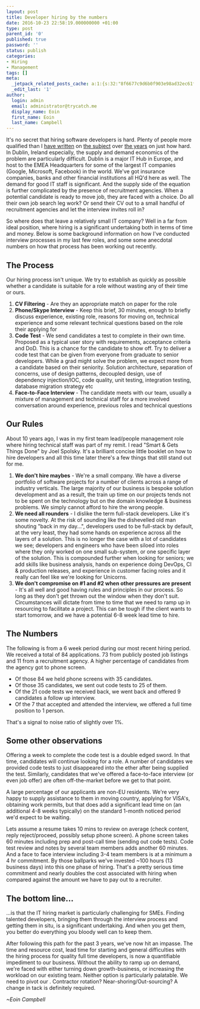 ```yaml
---
layout: post
title: Developer hiring by the numbers
date: 2016-10-23 22:58:19.000000000 +01:00
type: post
parent_id: '0'
published: true
password: ''
status: publish
categories:
- Hiring
- Management
tags: []
meta:
  _jetpack_related_posts_cache: a:1:{s:32:"8f6677c9d6b0f903e98ad32ec61f8deb";a:2:{s:7:"expires";i:1525303672;s:7:"payload";a:0:{}}}
  _edit_last: '1'
author:
  login: admin
  email: administrator@trycatch.me
  display_name: Eoin
  first_name: Eoin
  last_name: Campbell
---
```

<p>It's no secret that hiring software developers is hard. Plenty of people more qualified than I <a href="http://www.joelonsoftware.com/articles/FindingGreatDevelopers.html">have written</a> on <a href="http://blog.capwatkins.com/recruiting-by-the-numbers">the subject</a> over <a href="https://www.roberthalf.com/technology/blog/3-theories-on-why-you-cant-find-net-developers">the years</a> on just how hard. In Dublin, Ireland especially, the supply and demand economics of the problem are particularly difficult. Dublin is a major IT Hub in Europe, and host to the EMEA Headquarters for some of the largest IT companies (Google, Microsoft, Facebook) in the world. We've got insurance companies, banks and other financial institutions all HQ'd here as well. The demand for good IT staff is significant. And the supply side of the equation is further complicated by the presence of recruitment agencies. When a potential candidate is ready to move job, they are faced with a choice. Do all their own job search leg work? Or send their CV out to a small handful of recruitment agencies and let the interview invites roll in?</p>
<p>So where does that leave a relatively small IT company? Well in a far from ideal position, where hiring is a significant undertaking both in terms of time and money. Below is some background information on how I've conducted interview processes in my last few roles, and some some anecdotal numbers on how that process has been working out recently.</p>
<h2>The Process</h2>
<p>Our hiring process isn't unique. We try to establish as quickly as possible whether a candidate is suitable for a role without wasting any of their time or ours.</p>
<ol>
<li><strong>CV Filtering</strong> - Are they an appropriate match on paper for the role</li>
<li><strong>Phone/Skype Interview</strong> - Keep this brief, 30 minutes, enough to briefly discuss experience, existing role, reasons for moving on, technical experience and some relevant technical questions based on the role their applying for</li>
<li><strong>Code Test</strong> - We send candidates a test to complete in their own time. Proposed as a typical user story with requirements, acceptance criteria and DoD. This is a chance for the candidate to show off. Try to deliver a code test that can be given from everyone from graduate to senior developers. While a grad might solve the problem, we expect more from a candidate based on their seniority. Solution architecture, separation of concerns, use of design patterns, decoupled design, use of dependency injection/IOC, code quality, unit testing, integration testing, database migration strategy etc</li>
<li><strong>Face-to-Face Interview</strong> - The candidate meets with our team, usually a mixture of management and technical staff for a more involved conversation around experience, previous roles and technical questions</li>
</ol>
<h2>Our Rules</h2>
<p>About 10 years ago, I was in my first team lead/people management role where hiring technical staff was part of my remit. I read "Smart & Gets Things Done" by Joel Spolsky. It's a brilliant concise little booklet on how to hire developers and all this time later there's a few things that still stand out for me.</p>
<ol>
<li><strong>We don't hire maybes</strong> - We're a small company. We have a diverse portfolio of software projects for a number of clients across a range of industry verticals. The large majority of our business is bespoke solution development and as a result, the train up time on our projects tends not to be spent on the technology but on the domain knowledge & business problems. We simply cannot afford to hire the wrong people.</li>
<li><strong>We need all rounders</strong> - I dislike the term full-stack developers. Like it's some novelty. At the risk of sounding like the dishevelled old man shouting "back in my day...", developers used to be full-stack by default, at the very least, they had some hands on experience across all the layers of a solution. This is no longer the case with a lot of candidates we see; developers and engineers who have been siloed into roles where they only worked on one small sub-system, or one specific layer of the solution. This is compounded further when looking for seniors; we add skills like business analysis, hands on experience doing DevOps, CI & production releases, and experience in customer facing roles and it really can feel like we're looking for Unicorns.</li>
<li><strong>We don't compromise on #1 and #2 when other pressures are present</strong> - It's all well and good having rules and principles in our process. So long as they don't get thrown out the window when they don't suit. Circumstances will dictate from time to time that we need to ramp up in resourcing to facilitate a project. This can be tough if the client wants to start tomorrow, and we have a potential 6-8 week lead time to hire.</li>
</ol>
<h2>The Numbers</h2>
<p>The following is from a 6 week period during our most recent hiring period. We received a total of 84 applications. 73 from publicly posted job listings and 11 from a recruitment agency. A higher percentage of candidates from the agency got to phone screen.</p>
<ul>
<li>Of those 84 we held phone screens with 35 candidates.</li>
<li>Of those 35 candidates, we sent out code tests to 25 of them.</li>
<li>Of the 21 code tests we received back, we went back and offered 9 candidates a follow up interview.</li>
<li>Of the 7 that accepted and attended the interview, we offered a full time position to 1 person.</li>
</ul>
<p>That's a signal to noise ratio of slightly over 1%.</p>
<h2>Some other observations</h2>
<p>Offering a week to complete the code test is a double edged sword. In that time, candidates will continue looking for a role. A number of candidates we provided code tests to just disappeared into the ether after being supplied the test. Similarly, candidates that we've offered a face-to-face interview (or even job offer) are often off-the-market before we get to that point.</p>
<p>A large percentage of our applicants are non-EU residents. We're very happy to supply assistance to them in moving country, applying for VISA's, obtaining work permits, but that does add a significant lead time on (an additional 4-8 weeks typically) on the standard 1-month noticed period we'd expect to be waiting.</p>
<p>Lets assume a resume takes 10 mins to review on average (check content, reply reject/proceed, possibly setup phone screen). A phone screen takes 60 minutes including prep and post-call time (sending out code tests). Code test review and notes by several team members adds another 60 minutes. And a face to face interview including 3-4 team members is at a minimum a 4 hr commitment. By those ballparks we've invested ~100 hours (13 business days) into this one phase of hiring. That's a pretty serious time commitment and nearly doubles the cost associated with hiring when compared against the amount we have to pay out to a recruiter.</p>
<h2>The bottom line...</h2>
<p>...is that the IT hiring market is particularly challenging for SMEs. Finding talented developers, bringing them through the interview process and getting them in situ, is a significant undertaking. And when you get them, you better do everything you bloody well can to keep them.</p>
<p>After following this path for the past 3 years, we've now hit an impasse. The time and resource cost, lead time for starting and general difficulties with the hiring process for quality full time developers, is now a quantifiable impediment to our business. Without the ability to ramp up on demand, we're faced with either turning down growth-business, or increasing the workload on our existing team. Neither option is particularly palatable. We need to pivot our . Contractor rotation? Near-shoring/Out-sourcing? A change in tack is definitely required.</p>
<p><em>~Eoin Campbell</em></p>
